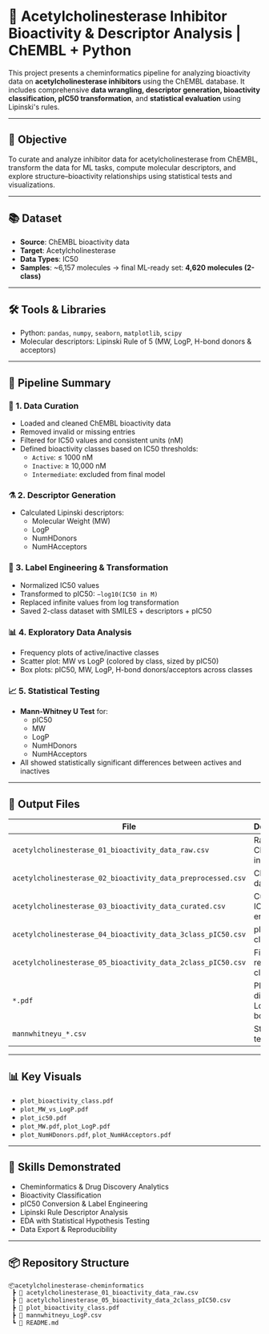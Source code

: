 # 🧠 Acetylcholinesterase Inhibitor Bioactivity & Descriptor Analysis | ChEMBL + Python

This project presents a cheminformatics pipeline for analyzing bioactivity data on **acetylcholinesterase inhibitors** using the ChEMBL database. It includes comprehensive **data wrangling, descriptor generation, bioactivity classification, pIC50 transformation**, and **statistical evaluation** using Lipinski's rules.

---

## 🎯 Objective

To curate and analyze inhibitor data for acetylcholinesterase from ChEMBL, transform the data for ML tasks, compute molecular descriptors, and explore structure–bioactivity relationships using statistical tests and visualizations.

---

## 📚 Dataset

- **Source**: ChEMBL bioactivity data
- **Target**: Acetylcholinesterase
- **Data Types**: IC50
- **Samples**: ~6,157 molecules → final ML-ready set: **4,620 molecules (2-class)**

---

## 🛠️ Tools & Libraries

- Python: `pandas`, `numpy`, `seaborn`, `matplotlib`, `scipy`
- Molecular descriptors: Lipinski Rule of 5 (MW, LogP, H-bond donors & acceptors)

---

## 🔄 Pipeline Summary

### 🧹 1. Data Curation
- Loaded and cleaned ChEMBL bioactivity data
- Removed invalid or missing entries
- Filtered for IC50 values and consistent units (nM)
- Defined bioactivity classes based on IC50 thresholds:
  - `Active`: ≤ 1000 nM
  - `Inactive`: ≥ 10,000 nM
  - `Intermediate`: excluded from final model

### ⚗️ 2. Descriptor Generation
- Calculated Lipinski descriptors:
  - Molecular Weight (MW)
  - LogP
  - NumHDonors
  - NumHAcceptors

### 🧪 3. Label Engineering & Transformation
- Normalized IC50 values
- Transformed to pIC50: `−log10(IC50 in M)`
- Replaced infinite values from log transformation
- Saved 2-class dataset with SMILES + descriptors + pIC50

### 📊 4. Exploratory Data Analysis
- Frequency plots of active/inactive classes
- Scatter plot: MW vs LogP (colored by class, sized by pIC50)
- Box plots: pIC50, MW, LogP, H-bond donors/acceptors across classes

### 📈 5. Statistical Testing
- **Mann-Whitney U Test** for:
  - pIC50
  - MW
  - LogP
  - NumHDonors
  - NumHAcceptors  
- All showed statistically significant differences between actives and inactives

---

## 📂 Output Files

| File | Description |
|------|-------------|
| `acetylcholinesterase_01_bioactivity_data_raw.csv` | Raw ChEMBL input |
| `acetylcholinesterase_02_bioactivity_data_preprocessed.csv` | Cleaned dataset |
| `acetylcholinesterase_03_bioactivity_data_curated.csv` | Curated IC50 entries |
| `acetylcholinesterase_04_bioactivity_data_3class_pIC50.csv` | pIC50 (3-class) |
| `acetylcholinesterase_05_bioactivity_data_2class_pIC50.csv` | Final ML-ready (2-class) |
| `*.pdf` | Plots (class dist, MW vs LogP, boxplots) |
| `mannwhitneyu_*.csv` | Statistical test results |

---

## 📊 Key Visuals

- `plot_bioactivity_class.pdf`  
- `plot_MW_vs_LogP.pdf`  
- `plot_ic50.pdf`  
- `plot_MW.pdf`, `plot_LogP.pdf`  
- `plot_NumHDonors.pdf`, `plot_NumHAcceptors.pdf`

---

## 🧠 Skills Demonstrated

- Cheminformatics & Drug Discovery Analytics  
- Bioactivity Classification  
- pIC50 Conversion & Label Engineering  
- Lipinski Rule Descriptor Analysis  
- EDA with Statistical Hypothesis Testing  
- Data Export & Reproducibility

---

## 📦 Repository Structure

```bash
📦acetylcholinesterase-cheminformatics
 ┣ 📄 acetylcholinesterase_01_bioactivity_data_raw.csv
 ┣ 📄 acetylcholinesterase_05_bioactivity_data_2class_pIC50.csv
 ┣ 📄 plot_bioactivity_class.pdf
 ┣ 📄 mannwhitneyu_LogP.csv
 ┗ 📄 README.md
